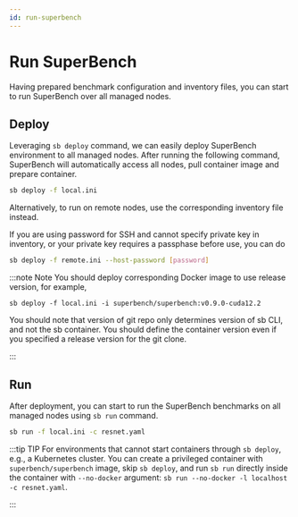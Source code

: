 ```yaml
---
id: run-superbench
---
```


# Run SuperBench

Having prepared benchmark configuration and inventory files,
you can start to run SuperBench over all managed nodes.

## Deploy

Leveraging `sb deploy` command, we can easily deploy SuperBench environment to all managed nodes.
After running the following command, SuperBench will automatically access all nodes, pull container image and prepare container.

```bash
sb deploy -f local.ini
```

Alternatively, to run on remote nodes, use the corresponding inventory file instead.

If you are using password for SSH and cannot specify private key in inventory,
or your private key requires a passphase before use, you can do
```bash
sb deploy -f remote.ini --host-password [password]
```

:::note Note
You should deploy corresponding Docker image to use release version, for example,

`sb deploy -f local.ini -i superbench/superbench:v0.9.0-cuda12.2`

You should note that version of git repo only determines version of sb CLI, and not the sb container. You should define the container version even if you specified a release version for the git clone.

:::

## Run

After deployment, you can start to run the SuperBench benchmarks on all managed nodes using `sb run` command.

```bash
sb run -f local.ini -c resnet.yaml
```

:::tip TIP
For environments that cannot start containers through `sb deploy`, e.g., a Kubernetes cluster.
You can create a privileged container with `superbench/superbench` image, skip `sb deploy`, and run `sb run` directly inside the container with `--no-docker` argument:
`sb run --no-docker -l localhost -c resnet.yaml`.

:::
